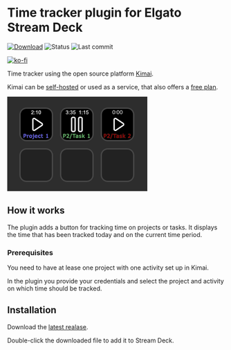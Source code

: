 # Time tracker plugin for Elgato Stream Deck

[![Download](https://img.shields.io/badge/Download-v0.8.0-yellow?style=for-the-badge)](https://github.com/b263/stream-deck-time-tracker/releases/latest/download/dev.b263.time-tracker.streamDeckPlugin)
![Status](https://img.shields.io/badge/Release_status-beta-red?style=for-the-badge)
![Last commit](https://img.shields.io/github/last-commit/b263/stream-deck-time-tracker/main?style=for-the-badge)

[![ko-fi](https://ko-fi.com/img/githubbutton_sm.svg)](https://ko-fi.com/M4M3SNODI)

Time tracker using the open source platform [Kimai](https://www.kimai.org/).

Kimai can be [self-hosted](https://www.kimai.org/documentation/chapter-on-premise.html) or used as a service, that also offers a [free plan](https://www.kimai.cloud/start-trial).

![Preview](assets/preview.png)

## How it works

The plugin adds a button for tracking time on projects or tasks. It displays the time that has been tracked today and on the current time period.

### Prerequisites

You need to have at lease one project with one activity set up in Kimai.

In the plugin you provide your credentials and select the project and activity on which time should be tracked.

## Installation

Download the [latest realase](https://github.com/b263/stream-deck-time-tracker/releases/latest/download/dev.b263.time-tracker.streamDeckPlugin).

Double-click the downloaded file to add it to Stream Deck.
